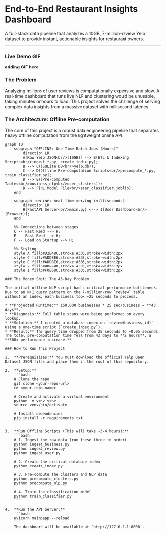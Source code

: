 # End-to-End Restaurant Insights Dashboard

A full-stack data pipeline that analyzes a 10GB, 7-million-review Yelp dataset to provide instant, actionable insights for restaurant owners.

---

### Live Demo GIF

**adding GIF here**


### The Problem

Analyzing millions of user reviews is computationally expensive and slow. A real-time dashboard that runs live NLP and clustering would be unusable, taking minutes or hours to load. This project solves the challenge of serving complex data insights from a massive dataset with millisecond latency.

### The Architecture: Offline Pre-computation

The core of this project is a robust data engineering pipeline that separates heavy offline computation from the lightweight online API.

```mermaid
graph TD
    subgraph "OFFLINE: One-Time Batch Jobs (Hours)"
        direction LR
        A[Raw Yelp JSON<br/>(10GB)] --> B(ETL & Indexing Scripts<br/>ingest_*.py, create_index.py);
        B --> C((SQLite DB<br/>yelp.db));
        C --> D[Offline Pre-computation Scripts<br/>precompute_*.py, train_classifier.py];
        D --> E((Pre-computed Tables<br/>business_nlp<br/>user_clusters));
        D --> F[ML Model File<br/>star_classifier.joblib];
    end

    subgraph "ONLINE: Real-Time Serving (Milliseconds)"
        direction LR
        H{FastAPI Server<br/>main.py} <--> I[User Dashboard<br/>(Browser)];
    end
    
    %% Connections between stages
    C -- Fast Read --> H;
    E -- Fast Read --> H;
    F -- Load on Startup --> H;

    %% Styling
    style A fill:#D2B48C,stroke:#333,stroke-width:2px
    style C fill:#ADD8E6,stroke:#333,stroke-width:2px
    style E fill:#ADD8E6,stroke:#333,stroke-width:2px
    style F fill:#90EE90,stroke:#333,stroke-width:2px
    style I fill:#F0E68C,stroke:#333,stroke-width:2px

### The Money Shot: The 43-Day Problem

The initial offline NLP script had a critical performance bottleneck. Due to an N+1 query pattern on the 7-million-row `review` table without an index, each business took ~25 seconds to process.

* **Projected Runtime:** 150,000 businesses * 25 sec/business = **43 days**.
* **Diagnosis:** Full table scans were being performed on every lookup.
* **Solution:** I created a database index on `review(business_id)` using a one-time script (`create_index.py`).
* **Result:** The query time dropped from 25 seconds to ~0.05 seconds. The total pre-computation time fell from 43 days to **2 hours**, a **500x performance increase.**

### How to Run This Project

1.  **Prerequisites:** You must download the official Yelp Open Dataset JSON files and place them in the root of this repository.

2.  **Setup:**
    ```bash
    # Clone the repo
    git clone <your-repo-url>
    cd <your-repo-name>

    # Create and activate a virtual environment
    python -m venv venv
    source venv/bin/activate

    # Install dependencies
    pip install -r requirements.txt
    ```

3.  **Run Offline Scripts (This will take ~3-4 hours):**
    ```bash
    # 1. Ingest the raw data (run these three in order)
    python ingest_business.py
    python ingest_review.py
    python ingest_user.py

    # 2. Create the critical database index
    python create_index.py

    # 3. Pre-compute the clusters and NLP data
    python precompute_clusters.py
    python precompute_nlp.py

    # 4. Train the classification model
    python train_classifier.py
    ```

4.  **Run the API Server:**
    ```bash
    uvicorn main:app --reload
    ```
    The dashboard will be available at `http://127.0.0.1:8000`.